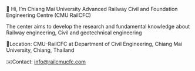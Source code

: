  👋 Hi, I’m Chiang Mai University Advanced Railway Civil and Foundation Engineering Centre (CMU RailCFC)

The center aims to develop the research and fundamental knowledge about Railway engineering, Civil and geotechnical engineering

📍Location: CMU-RailCFC at Department of Civil Engineering, Chiang Mai University, Chiang, Thailand

✉️Contact: info@railcmucfc.com
<!---
CMURailCFC/CMURailCFC is a ✨ special ✨ repository because its `README.md` (this file) appears on your GitHub profile.
You can click the Preview link to take a look at your changes.
--->
